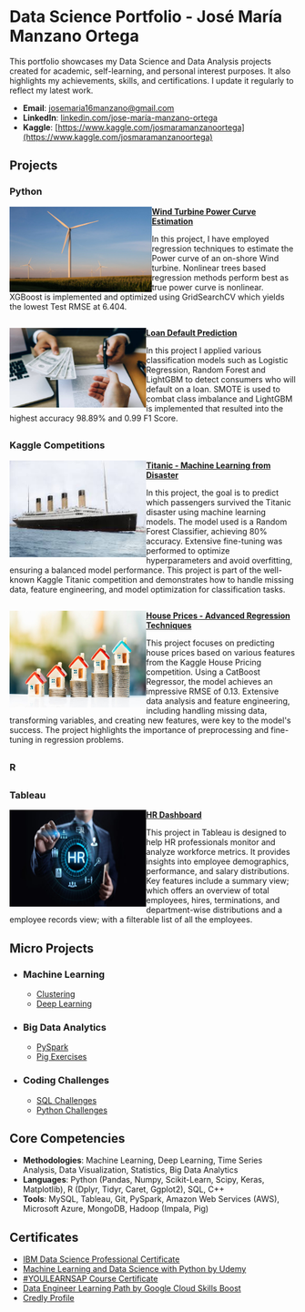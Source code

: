 # Data Science Portfolio - José María Manzano Ortega
This portfolio showcases my Data Science and Data Analysis projects created for academic, self-learning, and personal interest purposes. It also highlights my achievements, skills, and certifications. I update it regularly to reflect my latest work.

- **Email**: [josemaria16manzano@gmail.com](josemaria16manzano@gmail.com)
- **LinkedIn**: [linkedin.com/jose-maría-manzano-ortega](https://www.linkedin.com/in/jose-maría-manzano-ortega-1b42052b2/)
- **Kaggle**: [https://www.kaggle.com/josmaramanzanoortega](https://www.kaggle.com/josmaramanzanoortega)


## Projects 

### Python

<img align="left" width="250" height="150" src="https://github.com/jomanor/Data-Science-Portfolio/blob/main/Images/Imagen%20Molino.jpg"> **[Wind Turbine Power Curve Estimation](https://github.com/jomanor/Data-Science-Portfolio/tree/main/Python/Python%20Projects/Wind%20Turbine%20Power%20Curve)**


In this project, I have employed regression techniques to estimate the Power curve of an on-shore Wind turbine. Nonlinear trees based regression methods perform best as true power curve is nonlinear. XGBoost is implemented and optimized using GridSearchCV which yields the lowest Test RMSE at 6.404. 
##

<img align="left" width="240" height="140" src="https://github.com/jomanor/Data-Science-Portfolio/blob/main/Images/Imagen%20Loan.jpg"> **[Loan Default Prediction](https://github.com/jomanor/Data-Science-Portfolio/tree/main/Python/Python%20Projects/Loan%20Prediction)** 

In this project I applied various classification models such as Logistic Regression, Random Forest and LightGBM to detect consumers who will default on a loan. SMOTE is used to combat class imbalance and LightGBM is implemented that resulted into the highest accuracy 98.89% and 0.99 F1 Score.
##

### Kaggle Competitions

<img align="left" width="240" height="170" src="https://github.com/jomanor/Data-Science-Portfolio/blob/main/Images/TitanicIm.jpg"> **[Titanic - Machine Learning from Disaster](https://github.com/jomanor/Data-Science-Portfolio/tree/main/Python/Kaggle%20Competitions/Titanic%20Competition)**


In this project, the goal is to predict which passengers survived the Titanic disaster using machine learning models. The model used is a Random Forest Classifier, achieving 80% accuracy. Extensive fine-tuning was performed to optimize hyperparameters and avoid overfitting, ensuring a balanced model performance. This project is part of the well-known Kaggle Titanic competition and demonstrates how to handle missing data, feature engineering, and model optimization for classification tasks.

##

<img align="left" width="240" height="170" src="https://github.com/jomanor/Data-Science-Portfolio/blob/main/Images/HousePredIm.jpg"> **[House Prices - Advanced Regression Techniques](https://github.com/jomanor/Data-Science-Portfolio/tree/main/Python/Kaggle%20Competitions/House%20Pricing%20Competition)**


This project focuses on predicting house prices based on various features from the Kaggle House Pricing competition. Using a CatBoost Regressor, the model achieves an impressive RMSE of 0.13. Extensive data analysis and feature engineering, including handling missing data, transforming variables, and creating new features, were key to the model's success. The project highlights the importance of preprocessing and fine-tuning in regression problems.

##

### R

##

### Tableau

<img align="left" width="240" height="170" src="https://github.com/jomanor/Data-Science-Portfolio/blob/main/Images/HRDashboardim.jpg"> **[HR Dashboard](https://github.com/jomanor/Data-Science-Portfolio/tree/main/Tableau%20Projects/HR%20Dashboard)**


This project in Tableau is designed to help HR professionals monitor and analyze workforce metrics. It provides insights into employee demographics, performance, and salary distributions. Key features include a summary view; which offers an overview of total employees, hires, terminations, and department-wise distributions and a employee records view; with a filterable list of all the employees.  

## Micro Projects
- ### Machine Learning 
    - [Clustering]() 
    - [Deep Learning]()
    
- ### Big Data Analytics
    - [PySpark]()
    - [Pig Exercises]()
    
- ### Coding Challenges
    - [SQL Challenges](https://github.com/jomanor/Data-Science-Portfolio/tree/main/SQL%20Challenges%20)
    - [Python Challenges](https://github.com/jomanor/Data-Science-Portfolio/tree/main/Python/Python%20Challenges)
 
## Core Competencies

- **Methodologies**: Machine Learning, Deep Learning, Time Series Analysis, Data Visualization, Statistics, Big Data Analytics
- **Languages**: Python (Pandas, Numpy, Scikit-Learn, Scipy, Keras, Matplotlib), R (Dplyr, Tidyr, Caret, Ggplot2), SQL, C++
- **Tools**: MySQL, Tableau, Git, PySpark, Amazon Web Services (AWS), Microsoft Azure, MongoDB, Hadoop (Impala, Pig)

## Certificates

- [IBM Data Science Professional Certificate](https://github.com/jomanor/Data-Science-Portfolio/blob/main/Certificates/IBM%20Data%20Science%20Professional%20Certificate.pdf)
- [Machine Learning and Data Science with Python by Udemy](https://github.com/jomanor/Data-Science-Portfolio/blob/main/Certificates/Machine%20Learning%20and%20Data%20Science%20with%20Python.pdf)
- [#YOULEARNSAP Course Certificate](https://github.com/jomanor/Data-Science-Portfolio/blob/main/Certificates/Youlearnsap%20Certificate.pdf)
- [Data Engineer Learning Path by Google Cloud Skills Boost](https://www.cloudskillsboost.google/public_profiles/c00af57a-a81f-426d-8195-47bb65e4c8f0)
- [Credly Profile](https://www.credly.com/users/jose-maria-manzano-ortega)
